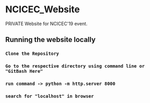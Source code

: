 # NCICEC_Website

PRIVATE Website for NCICEC'19 event.

## Running the website locally


### `Clone the Repository` 


### `Go to the respective directory using command line or "GitBash Here"`


### `run command -> python -m http.server 8000`


### `search for "localhost" in browser`


